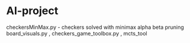 # AI-project
checkersMinMax.py - checkers solved with minimax alpha beta pruning
board_visuals.py , checkers_game_toolbox.py , mcts_tool
